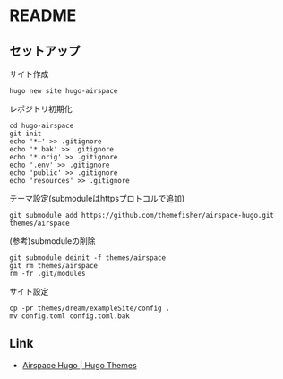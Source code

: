 # README

## セットアップ

サイト作成

```shell
hugo new site hugo-airspace
```

レポジトリ初期化

```shell
cd hugo-airspace
git init
echo '*~' >> .gitignore
echo '*.bak' >> .gitignore
echo '*.orig' >> .gitignore
echo '.env' >> .gitignore
echo 'public' >> .gitignore
echo 'resources' >> .gitignore
```

テーマ設定(submoduleはhttpsプロトコルで追加)

```shell
git submodule add https://github.com/themefisher/airspace-hugo.git themes/airspace
```

(参考)submoduleの削除

```shell
git submodule deinit -f themes/airspace
git rm themes/airspace
rm -fr .git/modules
```

サイト設定

```shell
cp -pr themes/dream/exampleSite/config .
mv config.toml config.toml.bak
```

## Link

* [Airspace Hugo \| Hugo Themes](https://themes.gohugo.io/airspace-hugo/) 
